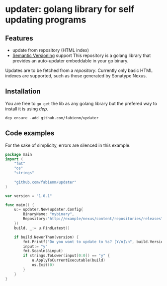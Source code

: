 # updater: golang library for self updating programs 

## Features

* update from repository (HTML index)
* [Semantic Versioning] support
This repository is a golang library that provides an auto-updater embeddable in your
go binary.

Updates are to be fetched from a *repository*. Currently only basic HTML indexes are
supported, such as those generated by Sonatype Nexus.

[Semantic Versioning]: https://semver.org/

## Installation

You are free to `go get` the lib as any golang library but the prefered way to
install it is using *dep*.

```
dep ensure -add github.com/fabienm/updater
```

## Code examples

For the sake of simplicity, errors are silenced in this example.

```go
package main
import (
	"fmt"
	"os"
	"strings"
	
	"github.com/fabienm/updater"
)

var version = "1.0.1"

func main() {
	u:= updater.New(updater.Config{
		BinaryName: "mybinary",
		Repository:"http://example/nexus/content/repositories/releases",
	})
	build, _:= u.FindLatest()

	if build.NewerThan(version) {
	    fmt.Printf("Do you want to update to %s? [Y/n]\n", build.Version)
		input:= "y"
		fmt.Scanln(&input)
		if strings.ToLower(input[0:0]) == "y" {
			u.ApplyToCurrentExecutable(build)
			os.Exit(0)
		} 
	}
}
```